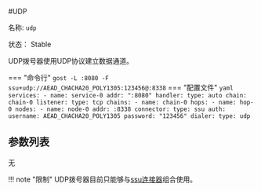 #UDP

名称: `udp`

状态： Stable

UDP拨号器使用UDP协议建立数据通道。

=== "命令行"
	```
	gost -L :8080 -F ssu+udp://AEAD_CHACHA20_POLY1305:123456@:8338
	```
=== "配置文件"
    ```yaml
	services:
	- name: service-0
	  addr: ":8080"
	  handler:
		type: auto
		chain: chain-0
	  listener:
		type: tcp
	chains:
	- name: chain-0
	  hops:
	  - name: hop-0
		nodes:
		- name: node-0
		  addr: :8338
		  connector:
			type: ssu
			auth:
              username: AEAD_CHACHA20_POLY1305
              password: "123456"
		  dialer:
			type: udp
	```

## 参数列表
无

!!! note "限制"
    UDP拨号器目前只能够与[ssu连接器](/reference/connectors/ssu/)组合使用。
